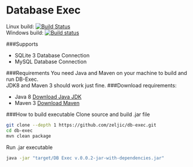 Database Exec
===
Linux build: [![Build Status](https://travis-ci.org/zeljic/db-exec.svg?branch=master)](https://travis-ci.org/zeljic/db-exec)  
Windows build: [![Build status](https://ci.appveyor.com/api/projects/status/gn4bl4w1frh8goyu/branch/develop?svg=true)](https://ci.appveyor.com/project/zeljic/db-exec/branch/develop)  

###Supports
- SQLite 3 Database Connection
- MySQL Database Connection

###Requirements
You need Java and Maven on your machine to build and run DB-Exec.  
JDK8 and Maven 3 should work just fine.
###Download requirements:
- Java 8 [Download Java JDK](http://www.oracle.com/technetwork/java/javase/downloads/jdk8-downloads-2133151.html)
- Maven 3 [Download Maven](http://maven.apache.org/download.cgi)

###How to build executable
Clone source and build .jar file
```bash
git clone --depth 1 https://github.com/zeljic/db-exec.git
cd db-exec
mvn clean package
```

Run .jar executable
```bash
java -jar "target/DB Exec v.0.0.2-jar-with-dependencies.jar"
```
